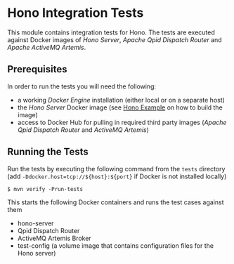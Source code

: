 # Hono Integration Tests

This module contains integration tests for Hono. The tests are executed against Docker images of *Hono Server*, *Apache Qpid Dispatch Router* and *Apache ActiveMQ Artemis*.

## Prerequisites

In order to run the tests you will need the following:

* a working *Docker Engine* installation (either local or on a separate host)
* the *Hono Server* Docker image (see [Hono Example](../example/readme.md) on how to build the image)
* access to Docker Hub for pulling in required third party images (*Apache Qpid Dispatch Router* and *ActiveMQ Artemis*)

## Running the Tests

Run the tests by executing the following command from the `tests` directory (add `-Ddocker.host=tcp://${host}:${port}` if Docker is not installed locally)

    $ mvn verify -Prun-tests

This starts the following Docker containers and runs the test cases against them

* hono-server
* Qpid Dispatch Router
* ActiveMQ Artemis Broker
* test-config (a volume image that contains configuration files for the Hono server)
